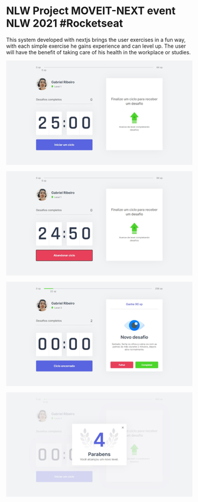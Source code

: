 # NLW  Project MOVEIT-NEXT event NLW 2021 #Rocketseat

This system developed with nextjs brings the user exercises in a fun way, with each simple exercise he gains experience and can level up. The user will have the benefit of taking care of his health in the workplace or studies.

![image](moveit.jpg)

![image](moveit2.jpg)

![image](moveit3.jpg)

![image](moveit4.jpg)
